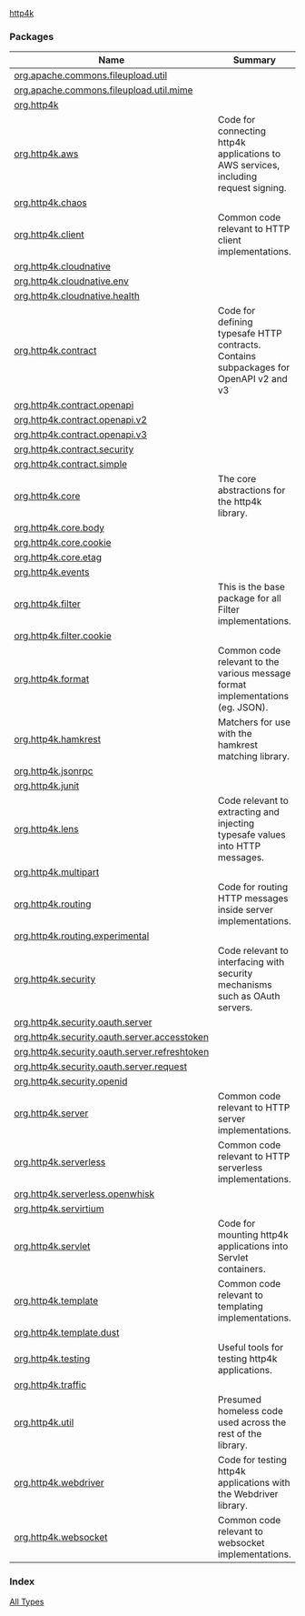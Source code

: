 [http4k](./index.md)

### Packages

| Name | Summary |
|---|---|
| [org.apache.commons.fileupload.util](org.apache.commons.fileupload.util/index.md) |  |
| [org.apache.commons.fileupload.util.mime](org.apache.commons.fileupload.util.mime/index.md) |  |
| [org.http4k](org.http4k/index.md) |  |
| [org.http4k.aws](org.http4k.aws/index.md) | Code for connecting http4k applications to AWS services, including request signing. |
| [org.http4k.chaos](org.http4k.chaos/index.md) |  |
| [org.http4k.client](org.http4k.client/index.md) | Common code relevant to HTTP client implementations. |
| [org.http4k.cloudnative](org.http4k.cloudnative/index.md) |  |
| [org.http4k.cloudnative.env](org.http4k.cloudnative.env/index.md) |  |
| [org.http4k.cloudnative.health](org.http4k.cloudnative.health/index.md) |  |
| [org.http4k.contract](org.http4k.contract/index.md) | Code for defining typesafe HTTP contracts. Contains subpackages for OpenAPI v2 and v3 |
| [org.http4k.contract.openapi](org.http4k.contract.openapi/index.md) |  |
| [org.http4k.contract.openapi.v2](org.http4k.contract.openapi.v2/index.md) |  |
| [org.http4k.contract.openapi.v3](org.http4k.contract.openapi.v3/index.md) |  |
| [org.http4k.contract.security](org.http4k.contract.security/index.md) |  |
| [org.http4k.contract.simple](org.http4k.contract.simple/index.md) |  |
| [org.http4k.core](org.http4k.core/index.md) | The core abstractions for the http4k library. |
| [org.http4k.core.body](org.http4k.core.body/index.md) |  |
| [org.http4k.core.cookie](org.http4k.core.cookie/index.md) |  |
| [org.http4k.core.etag](org.http4k.core.etag/index.md) |  |
| [org.http4k.events](org.http4k.events/index.md) |  |
| [org.http4k.filter](org.http4k.filter/index.md) | This is the base package for all Filter implementations. |
| [org.http4k.filter.cookie](org.http4k.filter.cookie/index.md) |  |
| [org.http4k.format](org.http4k.format/index.md) | Common code relevant to the various message format implementations (eg. JSON). |
| [org.http4k.hamkrest](org.http4k.hamkrest/index.md) | Matchers for use with the hamkrest matching library. |
| [org.http4k.jsonrpc](org.http4k.jsonrpc/index.md) |  |
| [org.http4k.junit](org.http4k.junit/index.md) |  |
| [org.http4k.lens](org.http4k.lens/index.md) | Code relevant to extracting and injecting typesafe values into HTTP messages. |
| [org.http4k.multipart](org.http4k.multipart/index.md) |  |
| [org.http4k.routing](org.http4k.routing/index.md) | Code for routing HTTP messages inside server implementations. |
| [org.http4k.routing.experimental](org.http4k.routing.experimental/index.md) |  |
| [org.http4k.security](org.http4k.security/index.md) | Code relevant to interfacing with security mechanisms such as OAuth servers. |
| [org.http4k.security.oauth.server](org.http4k.security.oauth.server/index.md) |  |
| [org.http4k.security.oauth.server.accesstoken](org.http4k.security.oauth.server.accesstoken/index.md) |  |
| [org.http4k.security.oauth.server.refreshtoken](org.http4k.security.oauth.server.refreshtoken/index.md) |  |
| [org.http4k.security.oauth.server.request](org.http4k.security.oauth.server.request/index.md) |  |
| [org.http4k.security.openid](org.http4k.security.openid/index.md) |  |
| [org.http4k.server](org.http4k.server/index.md) | Common code relevant to HTTP server implementations. |
| [org.http4k.serverless](org.http4k.serverless/index.md) | Common code relevant to HTTP serverless implementations. |
| [org.http4k.serverless.openwhisk](org.http4k.serverless.openwhisk/index.md) |  |
| [org.http4k.servirtium](org.http4k.servirtium/index.md) |  |
| [org.http4k.servlet](org.http4k.servlet/index.md) | Code for mounting http4k applications into Servlet containers. |
| [org.http4k.template](org.http4k.template/index.md) | Common code relevant to templating implementations. |
| [org.http4k.template.dust](org.http4k.template.dust/index.md) |  |
| [org.http4k.testing](org.http4k.testing/index.md) | Useful tools for testing http4k applications. |
| [org.http4k.traffic](org.http4k.traffic/index.md) |  |
| [org.http4k.util](org.http4k.util/index.md) | Presumed homeless code used across the rest of the library. |
| [org.http4k.webdriver](org.http4k.webdriver/index.md) | Code for testing http4k applications with the Webdriver library. |
| [org.http4k.websocket](org.http4k.websocket/index.md) | Common code relevant to websocket implementations. |

### Index

[All Types](alltypes/index.md)
